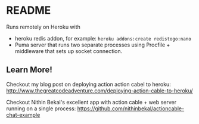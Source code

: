 # README

Runs remotely on Heroku with

* heroku redis addon, for example:  `heroku addons:create redistogo:nano`
* Puma server that runs two separate processes using Procfile + middleware that sets up socket connection. 

## Learn More! 

Checkout my blog post on deploying action action cabel to heroku: http://www.thegreatcodeadventure.com/deploying-action-cable-to-heroku/

Checkout Nithin Bekal's excellent app with action cable + web server running on a single process: https://github.com/nithinbekal/actioncable-chat-example
